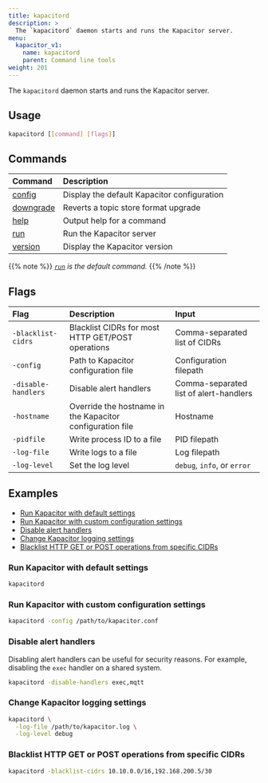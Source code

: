 ```yaml
---
title: kapacitord
description: >
  The `kapacitord` daemon starts and runs the Kapacitor server.
menu:
  kapacitor_v1:
    name: kapacitord
    parent: Command line tools
weight: 201
---
```


The `kapacitord` daemon starts and runs the Kapacitor server.

## Usage

```sh
kapacitord [[command] [flags]]
```

## Commands

| Command                                                        | Description                                 |
| :------------------------------------------------------------- | :------------------------------------------ |
| [config](/kapacitor/v1/reference/cli/kapacitord/config/)       | Display the default Kapacitor configuration |
| [downgrade](/kapacitor/v1/reference/cli/kapacitord/downgrade/) | Reverts a topic store format upgrade        |
| [help](/kapacitor/v1/reference/cli/kapacitord/help/)           | Output help for a command                   |
| [run](/kapacitor/v1/reference/cli/kapacitord/run/)             | Run the Kapacitor server                    |
| [version](/kapacitor/v1/reference/cli/kapacitord/)             | Display the Kapacitor version               |

{{% note %}}
_[`run`](/kapacitor/v1/reference/cli/kapacitord/run/) is the default command._
{{% /note %}}


## Flags

| Flag                | Description                                               | Input                                  |
| :------------------ | :-------------------------------------------------------- | :------------------------------------- |
| `-blacklist-cidrs`  | Blacklist CIDRs for most HTTP GET/POST operations         | Comma-separated list of CIDRs          |
| `-config`           | Path to Kapacitor configuration file                      | Configuration filepath                 |
| `-disable-handlers` | Disable alert handlers                                    | Comma-separated list of alert-handlers |
| `-hostname`         | Override the hostname in the Kapacitor configuration file | Hostname                               |
| `-pidfile`          | Write process ID to a file                                | PID filepath                           |
| `-log-file`         | Write logs to a file                                      | Log filepath                           |
| `-log-level`        | Set the log level                                         | `debug`, `info`, or `error`            |

## Examples

- [Run Kapacitor with default settings](#run-kapacitor-with-default-settings)
- [Run Kapacitor with custom configuration settings](#run-kapacitor-with-custom-configuration-settings)
- [Disable alert handlers](#disable-alert-handlers)
- [Change Kapacitor logging settings](#change-kapacitor-logging-settings)
- [Blacklist HTTP GET or POST operations from specific CIDRs](#blacklist-http-get-or-post-operations-from-specific-cidrs)

### Run Kapacitor with default settings

```sh
kapacitord
```

### Run Kapacitor with custom configuration settings

```sh
kapacitord -config /path/to/kapacitor.conf
```

### Disable alert handlers

Disabling alert handlers can be useful for security reasons. For example,
disabling the `exec` handler on a shared system.

```sh
kapacitord -disable-handlers exec,mqtt
```

### Change Kapacitor logging settings

```sh
kapacitord \
  -log-file /path/to/kapacitor.log \
  -log-level debug
```

### Blacklist HTTP GET or POST operations from specific CIDRs

```sh
kapacitord -blacklist-cidrs 10.10.0.0/16,192.168.200.5/30
```